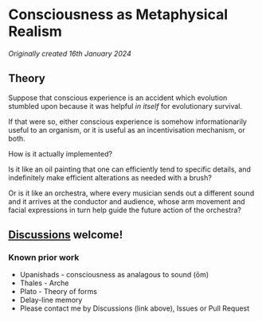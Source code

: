 # Consciousness as Metaphysical Realism

*Originally created 16th January 2024*

## Theory

Suppose that conscious experience is an accident which evolution stumbled upon because it was helpful *in itself* for evolutionary survival.

If that were so, either conscious experience is somehow informationarily useful to an organism, or it is useful as an incentivisation mechanism, or both.

How is it actually implemented?

Is it like an oil painting that one can efficiently tend to specific details, and indefinitely make efficient alterations as needed with a brush?

Or is it like an orchestra, where every musician sends out a different sound and it arrives at the conductor and audience, whose arm movement and facial expressions in turn help guide the future action of the orchestra?

## [Discussions](https://github.com/aliclark/the_wooden_sword/discussions) welcome!

### Known prior work
- Upanishads - consciousness as analagous to sound (ōm)
- Thales - Arche
- Plato - Theory of forms
- Delay-line memory
- Please contact me by Discussions (link above), Issues or Pull Request
